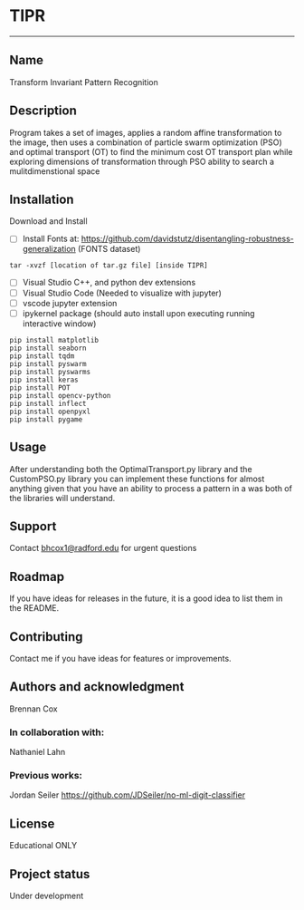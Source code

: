 # TIPR

***

## Name
Transform Invariant Pattern Recognition

## Description
Program takes a set of images, applies a random affine transformation to the image, then uses a combination of particle swarm optimization (PSO) and optimal transport (OT) to find the minimum cost OT transport plan while exploring dimensions of transformation through PSO ability to search a mulitdimenstional space

## Installation

Download and Install
- [ ] Install Fonts at: https://github.com/davidstutz/disentangling-robustness-generalization (FONTS dataset)
```
tar -xvzf [location of tar.gz file] [inside TIPR]
```
- [ ] Visual Studio C++, and python dev extensions
- [ ] Visual Studio Code (Needed to visualize with jupyter)
- [ ] vscode jupyter extension
- [ ] ipykernel package (should auto install upon executing running interactive window)
```
pip install matplotlib
pip install seaborn
pip install tqdm
pip install pyswarm
pip install pyswarms
pip install keras
pip install POT
pip install opencv-python
pip install inflect
pip install openpyxl
pip install pygame
```

## Usage
After understanding both the OptimalTransport.py library and the CustomPSO.py library you can implement these functions for almost anything given that you have an ability to process a pattern in a was both of the libraries will understand.

## Support
Contact bhcox1@radford.edu for urgent questions

## Roadmap
If you have ideas for releases in the future, it is a good idea to list them in the README.

## Contributing
Contact me if you have ideas for features or improvements.

## Authors and acknowledgment
Brennan Cox
### In collaboration with:
Nathaniel Lahn
### Previous works:
Jordan Seiler
https://github.com/JDSeiler/no-ml-digit-classifier

## License
Educational ONLY

## Project status
Under development
